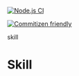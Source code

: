 [![Node.js CI](https://github.com/OurActivities/skill/actions/workflows/publish.yml/badge.svg)](https://github.com/OurActivities/skill/actions/workflows/publish.yml)

[![Commitizen friendly](https://img.shields.io/badge/commitizen-friendly-brightgreen.svg)](http://commitizen.github.io/cz-cli/)

skill
# Skill
